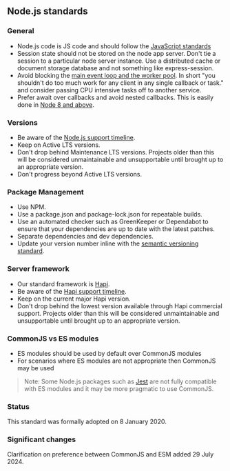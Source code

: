 ## Node.js standards

### General
- Node.js code is JS code and should follow the [JavaScript standards](javascript_standards.md)
- Session state should not be stored on the node app server. Don't tie a session to a particular node server instance. Use a distributed cache or document storage database and not something like express-session. 
- Avoid blocking the [main event loop and the worker pool](https://nodejs.org/en/docs/guides/dont-block-the-event-loop/). In short "you shouldn't do too much work for any client in any single callback or task." and consider passing CPU intensive tasks off to another service.
- Prefer await over callbacks and avoid nested callbacks. This is easily done in [Node 8 and above](https://nodejs.org/api/util.html#util_util_promisify_original).

### Versions

- Be aware of the [Node.js support timeline](https://nodejs.org/en/about/releases).
- Keep on Active LTS versions.
- Don't drop behind Maintenance LTS versions. Projects older than this will be considered unmaintainable and
  unsupportable until brought up to an appropriate version.
- Don't progress beyond Active LTS versions.

### Package Management
- Use NPM.
- Use a package.json and package-lock.json for repeatable builds.
- Use an automated checker such as GreenKeeper or Dependabot to ensure that your dependencies are up to date with the
  latest patches.
- Separate dependencies and dev dependencies.
- Update your version number inline with the [semantic versioning standard](https://semver.org/).

### Server framework
- Our standard framework is [Hapi](https://hapijs.com/).
- Be aware of the [Hapi support timeline](https://hapi.dev/support/#plans).
- Keep on the current major Hapi version.
- Don't drop behind the lowest version available through Hapi commercial support. Projects older than this will be
  considered unmaintainable and unsupportable until brought up to an appropriate version.

### CommonJS vs ES modules
- ES modules should be used by default over CommonJS modules
- For scenarios where ES modules are not appropriate then CommonJS may be used

> Note: Some Node.js packages such as [Jest](https://jestjs.io/) are not fully compatible with ES modules and it may be more pragmatic to use CommonJS.

### Status

This standard was formally adopted on 8 January 2020.

### Significant changes

Clarification on preference between CommonJS and ESM added 29 July 2024.
